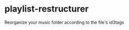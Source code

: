 playlist-restructurer
=====================

Reorganize your music folder according to the file's id3tags